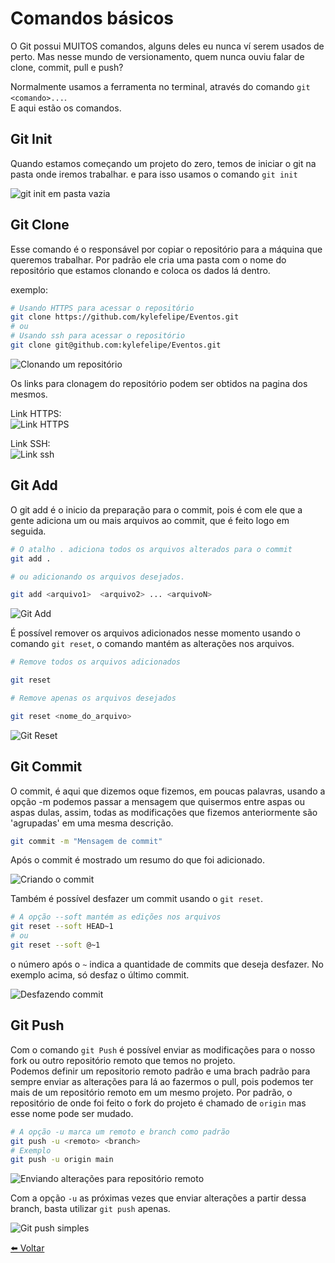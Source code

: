# Comandos básicos

O Git possui MUITOS comandos, alguns deles eu nunca ví serem usados de perto. Mas nesse mundo de versionamento, quem nunca ouviu falar de clone, commit, pull e push?

Normalmente usamos a ferramenta no terminal, através do comando `git <comando>...`.  
E aqui estão os comandos.

## Git Init

Quando estamos começando um projeto do zero, temos de iniciar o git na pasta onde iremos trabalhar. e para isso usamos o comando `git init`

![git init em pasta vazia](./images/git_init.png)

## Git Clone

Esse comando é o responsável por copiar o repositório para a máquina que queremos trabalhar. Por padrão ele cria uma pasta com o nome do repositório que estamos clonando e coloca os dados lá dentro.

exemplo:

```bash
# Usando HTTPS para acessar o repositório
git clone https://github.com/kylefelipe/Eventos.git
# ou
# Usando ssh para acessar o repositório
git clone git@github.com:kylefelipe/Eventos.git
```

![Clonando um repositório](./images/git_clone_0001.png)

Os links para clonagem do repositório podem ser obtidos na pagina dos mesmos.

Link HTTPS:  
![Link HTTPS](./images/link_https.png)  

Link SSH:  
![Link ssh](./images/link_ssh.png)

## Git Add

O git add é o inicio da preparação para o commit, pois é com ele que a gente adiciona um ou mais arquivos ao commit, que é feito logo em seguida.

```bash
# O atalho . adiciona todos os arquivos alterados para o commit
git add .

# ou adicionando os arquivos desejados.

git add <arquivo1>  <arquivo2> ... <arquivoN>

```

![Git Add](./images/git_add.png)

É possível remover os arquivos adicionados nesse momento usando o comando `git reset`, o comando mantém as alterações nos arquivos.

```bash
# Remove todos os arquivos adicionados

git reset

# Remove apenas os arquivos desejados

git reset <nome_do_arquivo>

```

![Git Reset](./images/git_reset.png)

## Git Commit

O commit, é aqui que dizemos oque fizemos, em poucas palavras, usando a opção -m podemos passar a mensagem que quisermos entre aspas ou aspas dulas, assim, todas as modificações que fizemos anteriormente são 'agrupadas' em uma mesma descrição.

```bash
git commit -m "Mensagem de commit"

```

Após o commit é mostrado um resumo do que foi adicionado.

![Criando o commit](./images/git_commit.png)

Também é possível desfazer um commit usando o `git reset`.

```bash
# A opção --soft mantém as edições nos arquivos
git reset --soft HEAD~1
# ou 
git reset --soft @~1
```

o número após o `~` indica a quantidade de commits que deseja desfazer. No exemplo acima, só desfaz o último commit.

![Desfazendo commit](images/git_reset_soft.png)

## Git Push

Com o comando `git Push` é possível enviar as modificações para o nosso fork ou outro repositório remoto que temos no projeto.  
Podemos definir um repositorio remoto padrão e uma brach padrão para sempre enviar as alterações para lá ao fazermos o pull, pois podemos ter mais de um repositório remoto em um mesmo projeto. Por padrão, o repositório de onde foi feito o fork do projeto é chamado de `origin` mas esse nome pode ser mudado.

```bash
# A opção -u marca um remoto e branch como padrão
git push -u <remoto> <branch>
# Exemplo
git push -u origin main
```

![Enviando alterações para repositório remoto](./images/git_push.png)

Com a opção `-u` as próximas vezes que enviar alterações a partir dessa branch, basta utilizar `git push` apenas.

![Git push simples](./images/git_push_simpes.png)

[⬅️ Voltar](./Fluxo_de_contribuicao.md)
